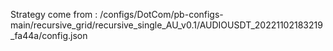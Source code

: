 Strategy come from : /configs/DotCom/pb-configs-main/recursive_grid/recursive_single_AU_v0.1/AUDIOUSDT_20221102183219_fa44a/config.json